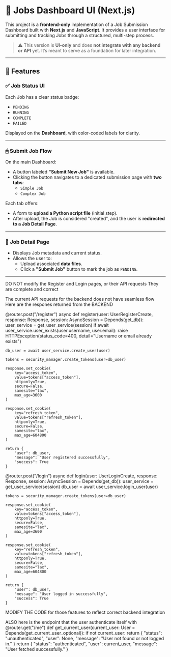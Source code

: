 # 🧠 Jobs Dashboard UI (Next.js)

This project is a **frontend-only** implementation of a Job Submission Dashboard built with **Next.js** and **JavaScript**. It provides a user interface for submitting and tracking Jobs through a structured, multi-step process.

> ⚠️ This version is **UI-only** and does **not integrate with any backend or API** yet. It’s meant to serve as a foundation for later integration.

---

## 🚀 Features

### ✅ Job Status UI
Each Job has a clear status badge:
- `PENDING`
- `RUNNING`
- `COMPLETE`
- `FAILED`

Displayed on the **Dashboard**, with color-coded labels for clarity.

---

### 🖱 Submit Job Flow

On the main Dashboard:

- A button labeled **"Submit New Job"** is available.
- Clicking the button navigates to a dedicated submission page with **two tabs**:
  - `Simple Job`
  - `Complex Job`

Each tab offers:
- A form to **upload a Python script file** (initial step).
- After upload, the Job is considered "created", and the user is **redirected to a Job Detail Page**.

---

### 📄 Job Detail Page

- Displays Job metadata and current status.
- Allows the user to:
  - Upload associated **data files**.
  - Click a **"Submit Job"** button to mark the job as `PENDING`.

---

DO NOT modify the Register and Login pages, or their API requests
They are complete and correct 

The current API requests for the backend does not have seamless flow
Here are the respones returned from the BACKEND

@router.post("/register")
async def register(user: UserRegisterCreate, response: Response, session: AsyncSession = Depends(get_db)):
    user_service = get_user_service(session)
    if await user_service.user_exists(user.username, user.email):
        raise HTTPException(status_code=400, detail="Username or email already exists")
    
    db_user = await user_service.create_user(user)
    
    tokens = security_manager.create_tokens(user=db_user)
    
    response.set_cookie(
        key="access_token",
        value=tokens["access_token"],
        httponly=True,
        secure=False,
        samesite="lax",
        max_age=3600
    )
    
    response.set_cookie(
        key="refresh_token", 
        value=tokens["refresh_token"],
        httponly=True,
        secure=False, 
        samesite="lax",
        max_age=604800  
    )
    
    return {
        "user": db_user,
        "message": "User registered successfully",
        "success": True
    }

@router.post("/login")
async def login(user: UserLoginCreate, response: Response, session: AsyncSession = Depends(get_db)):
    user_service = get_user_service(session)
    db_user = await user_service.login_user(user)
    
    tokens = security_manager.create_tokens(user=db_user)
    
    response.set_cookie(
        key="access_token",
        value=tokens["access_token"],
        httponly=True,
        secure=False,       
        samesite="lax",
        max_age=3600
    )
    
    response.set_cookie(
        key="refresh_token",
        value=tokens["refresh_token"],
        httponly=True,
        secure=False,   
        samesite="lax",
        max_age=604800
    )
    
    return {
        "user": db_user,
        "message": "User logged in successfully",
        "success": True
    }

MODIFY THE CODE for those features to reflect correct backend integration 

ALSO here is the endpoint that the user authenticate itself with
@router.get("/me")
def get_current_user(current_user: User = Depends(get_current_user_optional)):
    if not current_user:
        return {
            "status": "unauthenticated",
            "user": None,
            "message": "User not found or not logged in."
        }
    return {
        "status": "authenticated",
        "user": current_user,
        "message": "User fetched successfully."
    }


